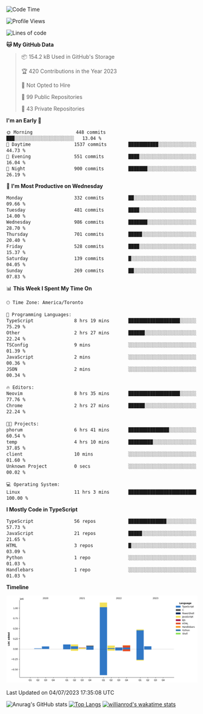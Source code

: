 <!--START_SECTION:waka-->
![Code Time](http://img.shields.io/badge/Code%20Time-377%20hrs%203%20mins-blue)

![Profile Views](http://img.shields.io/badge/Profile%20Views-0-blue)

![Lines of code](https://img.shields.io/badge/From%20Hello%20World%20I%27ve%20Written-2.3%20million%20lines%20of%20code-blue)

**🐱 My GitHub Data** 

> 📦 154.2 kB Used in GitHub's Storage 
 > 
> 🏆 420 Contributions in the Year 2023
 > 
> 🚫 Not Opted to Hire
 > 
> 📜 99 Public Repositories 
 > 
> 🔑 43 Private Repositories 
 > 
**I'm an Early 🐤** 

```text
🌞 Morning                448 commits         ███░░░░░░░░░░░░░░░░░░░░░░   13.04 % 
🌆 Daytime                1537 commits        ███████████░░░░░░░░░░░░░░   44.73 % 
🌃 Evening                551 commits         ████░░░░░░░░░░░░░░░░░░░░░   16.04 % 
🌙 Night                  900 commits         ███████░░░░░░░░░░░░░░░░░░   26.19 % 
```
📅 **I'm Most Productive on Wednesday** 

```text
Monday                   332 commits         ██░░░░░░░░░░░░░░░░░░░░░░░   09.66 % 
Tuesday                  481 commits         ████░░░░░░░░░░░░░░░░░░░░░   14.00 % 
Wednesday                986 commits         ███████░░░░░░░░░░░░░░░░░░   28.70 % 
Thursday                 701 commits         █████░░░░░░░░░░░░░░░░░░░░   20.40 % 
Friday                   528 commits         ████░░░░░░░░░░░░░░░░░░░░░   15.37 % 
Saturday                 139 commits         █░░░░░░░░░░░░░░░░░░░░░░░░   04.05 % 
Sunday                   269 commits         ██░░░░░░░░░░░░░░░░░░░░░░░   07.83 % 
```


📊 **This Week I Spent My Time On** 

```text
🕑︎ Time Zone: America/Toronto

💬 Programming Languages: 
TypeScript               8 hrs 19 mins       ███████████████████░░░░░░   75.29 % 
Other                    2 hrs 27 mins       ██████░░░░░░░░░░░░░░░░░░░   22.24 % 
TSConfig                 9 mins              ░░░░░░░░░░░░░░░░░░░░░░░░░   01.39 % 
JavaScript               2 mins              ░░░░░░░░░░░░░░░░░░░░░░░░░   00.36 % 
JSON                     2 mins              ░░░░░░░░░░░░░░░░░░░░░░░░░   00.34 % 

🔥 Editors: 
Neovim                   8 hrs 35 mins       ███████████████████░░░░░░   77.76 % 
Chrome                   2 hrs 27 mins       ██████░░░░░░░░░░░░░░░░░░░   22.24 % 

🐱‍💻 Projects: 
phorum                   6 hrs 41 mins       ███████████████░░░░░░░░░░   60.54 % 
temp                     4 hrs 10 mins       █████████░░░░░░░░░░░░░░░░   37.85 % 
client                   10 mins             ░░░░░░░░░░░░░░░░░░░░░░░░░   01.60 % 
Unknown Project          0 secs              ░░░░░░░░░░░░░░░░░░░░░░░░░   00.02 % 

💻 Operating System: 
Linux                    11 hrs 3 mins       █████████████████████████   100.00 % 
```

**I Mostly Code in TypeScript** 

```text
TypeScript               56 repos            ██████████████░░░░░░░░░░░   57.73 % 
JavaScript               21 repos            █████░░░░░░░░░░░░░░░░░░░░   21.65 % 
HTML                     3 repos             █░░░░░░░░░░░░░░░░░░░░░░░░   03.09 % 
Python                   1 repo              ░░░░░░░░░░░░░░░░░░░░░░░░░   01.03 % 
Handlebars               1 repo              ░░░░░░░░░░░░░░░░░░░░░░░░░   01.03 % 
```



**Timeline**

![Lines of Code chart](https://raw.githubusercontent.com/wise-introvert/wise-introvert/master/assets/bar_graph.png)


 Last Updated on 04/07/2023 17:35:08 UTC
<!--END_SECTION:waka-->

![Anurag's GitHub stats](https://github-readme-stats.vercel.app/api?username=wise-introvert&count_private=true&show_icons=true)
[![Top Langs](https://github-readme-stats.vercel.app/api/top-langs/?username=wise-introvert&langs_count=10)](https://github.com/anuraghazra/github-readme-stats)
[![willianrod's wakatime stats](https://github-readme-stats.vercel.app/api/wakatime?username=wiseintrovert)](https://github.com/anuraghazra/github-readme-stats)
